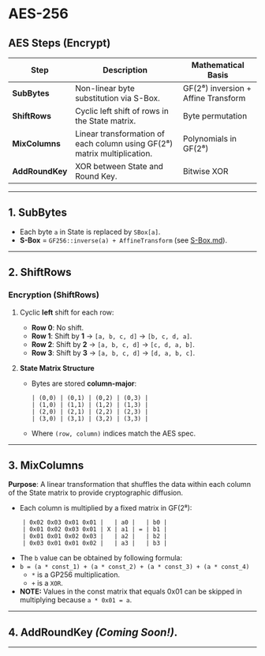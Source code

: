 # AES-256

## **AES Steps (Encrypt)**
| Step            | Description                                                                 | Mathematical Basis        |
|-----------------|-----------------------------------------------------------------------------|--------------------------|
| **SubBytes**    | Non-linear byte substitution via S-Box.                                     | GF(2⁸) inversion + Affine Transform |
| **ShiftRows**   | Cyclic left shift of rows in the State matrix.                              | Byte permutation         |
| **MixColumns**  | Linear transformation of each column using GF(2⁸) matrix multiplication.    | Polynomials in GF(2⁸)    |
| **AddRoundKey** | XOR between State and Round Key.                                           | Bitwise XOR              |

---

## **1. SubBytes**
- Each byte `a` in State is replaced by `SBox[a]`.
- **S-Box** = `GF256::inverse(a) + AffineTransform` (see [S-Box.md](./sbox.md)).

---

## **2. ShiftRows**
### **Encryption (ShiftRows)**
1. Cyclic **left** shift for each row:
    - **Row 0**: No shift.
    - **Row 1**: Shift by **1** → `[a, b, c, d]` → `[b, c, d, a]`.
    - **Row 2**: Shift by **2** → `[a, b, c, d]` → `[c, d, a, b]`.
    - **Row 3**: Shift by **3** → `[a, b, c, d]` → `[d, a, b, c]`.

2. **State Matrix Structure**
    - Bytes are stored **column-major**:
      ```plaintext
      | (0,0) | (0,1) | (0,2) | (0,3) |
      | (1,0) | (1,1) | (1,2) | (1,3) |
      | (2,0) | (2,1) | (2,2) | (2,3) |
      | (3,0) | (3,1) | (3,2) | (3,3) |
      ```
    - Where `(row, column)` indices match the AES spec.

---

## **3. MixColumns**

**Purpose**:
A linear transformation that shuffles the data within each column of the State matrix to provide cryptographic diffusion.

- Each column is multiplied by a fixed matrix in GF(2⁸):
```plaintext
    | 0x02 0x03 0x01 0x01 |   | a0 |   | b0 |
    | 0x01 0x02 0x03 0x01 | X | a1 | = | b1 |
    | 0x01 0x01 0x02 0x03 |   | a2 |   | b2 |
    | 0x03 0x01 0x01 0x02 |   | a3 |   | b3 |
```
- The `b` value can be obtained by following formula:
- `b = (a * const_1) + (a * const_2) + (a * const_3) + (a * const_4)`
  - `*` is a GP256 multiplication.
  - `+` is a `XOR`.
- **NOTE:** Values in the const matrix that equals 0x01 can be skipped in multiplying because `a * 0x01 = a`.

---

## **4. AddRoundKey _(Coming Soon!)_.**

---